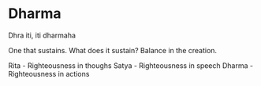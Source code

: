 # Dharma

Dhra iti, iti dharmaha

One that sustains. What does it sustain? Balance in the creation. 

Rita - Righteousness in thoughs
Satya - Righteousness in speech
Dharma - Righteousness in actions